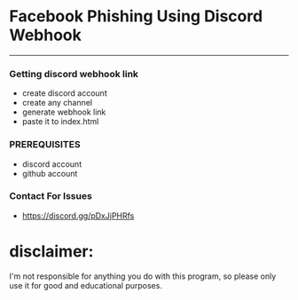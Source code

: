 # Facebook Phishing Using Discord Webhook

-------------------------------------------------------------------------------------------------------------------------------------------------------

### Getting discord webhook link
* create discord account
* create any channel
* generate webhook link
* paste it to index.html

### PREREQUISITES
* discord account
* github account

### Contact For Issues 
* https://discord.gg/pDxJjPHRfs
 
# disclaimer:
  I'm not responsible for anything you do with this program, so please only use it for good and educational purposes.
